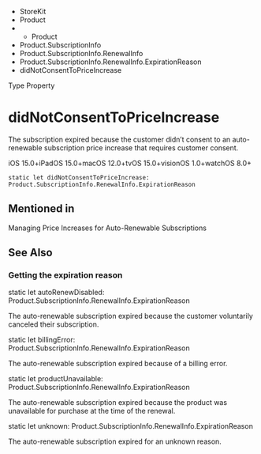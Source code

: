 

- StoreKit
- Product
- 
  - Product
- Product.SubscriptionInfo
- Product.SubscriptionInfo.RenewalInfo
- Product.SubscriptionInfo.RenewalInfo.ExpirationReason
-  didNotConsentToPriceIncrease 

Type Property

# didNotConsentToPriceIncrease

The subscription expired because the customer didn’t consent to an auto-renewable subscription price increase that requires customer consent.

iOS 15.0+iPadOS 15.0+macOS 12.0+tvOS 15.0+visionOS 1.0+watchOS 8.0+

``` source
static let didNotConsentToPriceIncrease: Product.SubscriptionInfo.RenewalInfo.ExpirationReason
```

## Mentioned in 

Managing Price Increases for Auto-Renewable Subscriptions

## See Also

### Getting the expiration reason

static let autoRenewDisabled: Product.SubscriptionInfo.RenewalInfo.ExpirationReason

The auto-renewable subscription expired because the customer voluntarily canceled their subscription.

static let billingError: Product.SubscriptionInfo.RenewalInfo.ExpirationReason

The auto-renewable subscription expired because of a billing error.

static let productUnavailable: Product.SubscriptionInfo.RenewalInfo.ExpirationReason

The auto-renewable subscription expired because the product was unavailable for purchase at the time of the renewal.

static let unknown: Product.SubscriptionInfo.RenewalInfo.ExpirationReason

The auto-renewable subscription expired for an unknown reason.


